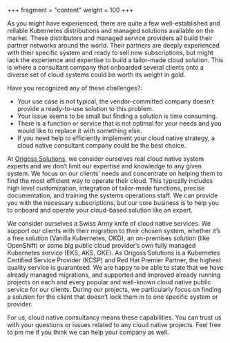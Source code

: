 +++
fragment = "content"
weight = 100
+++

As you might have experienced, there are quite a few well-established and reliable Kubernetes distributions and managed solutions available on the market. These distributors and managed service providers all build their partner networks around the world. Their partners are deeply experienced with their specific system and ready to sell new subscriptions, but might lack the experience and expertise to build a tailor-made cloud solution. This is where a consultant company that onboarded several clients onto a diverse set of cloud systems could be worth its weight in gold.

Have you recognized any of these challenges?:

- Your use case is not typical, the vendor-committed company doesn’t provide a ready-to-use solution to this problem.
- Your issue seems to be small but finding a solution is time consuming.
- There is a function or service that is not optimal for your needs and you would like to replace it with something else.
- If you need help to efficiently implement your cloud native strategy, a cloud native consultant company could be the best choice.

At [Origoss Solutions](https://origoss.com/), we consider ourselves real cloud native system experts and we don’t limit our expertise and knowledge to any given system. We focus on our clients’ needs and concentrate on helping them to find the most efficient way to operate their cloud. This typically includes high level customization, integration of tailor-made functions, precise documentation, and training the systems operations staff. We can provide you with the necessary subscriptions, but our core business is to help you to onboard and operate your cloud-based solution like an expert.

We consider ourselves a Swiss Army knife of cloud native services. We support our clients with their migration to their chosen system, whether it’s a free solution (Vanilla Kubernetes, OKD), an on-premises solution (like OpenShift) or some big public cloud provider’s own fully managed Kubernetes service (EKS, AKS, GKE). As Origoss Solutions is a Kubernetes Certified Service Provider (KCSP) and Red Hat Premier Partner, the highest quality service is guaranteed. We are happy to be able to state that we have already managed migrations, and supported and improved already running projects on each and every popular and well-known cloud native public service for our clients. During our projects, we particularly focus on finding a solution for the client that doesn’t lock them in to one specific system or provider.

For us, cloud native consultancy means these capabilities. You can trust us with your questions or issues related to any cloud native projects. Feel free to pm me if you think we can help your company as well.

